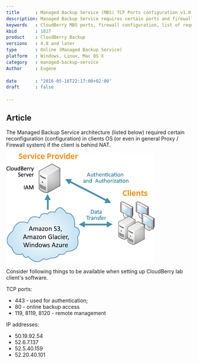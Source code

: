 ```yaml
---
title      : Managed Backup Service (MBS) TCP Ports configuration v1.0
description: Managed Backup Service requires certain ports and firewall rules for proper backup.
keywords   : CloudBerry MBS ports, firewall configuration, list of required ports
kbid       : 1027
product    : CloudBerry Backup
versions   : 4.8 and later
type       : Online (Managed Backup Service)
platform   : Windows, Linux, Mac OS X
category   : managed-backup-service
Author     : Eugene

date       : "2016-05-16T22:17:00+02:00"
draft      : false

---
```

## Article

The Managed Backup Service architecture (listed below) required certain reconfiguration (configuration) in clients OS (or even in general Proxy / Firewall system) if the client is behind NAT.

![Managed Backup Service (MBS) from CloudBerry Lab](/images/mbs-how-it-works.png)

Consider following things to be available when setting up CloudBerry lab client's software.

TCP ports:

*  443 - used for authentication;
*  80 - online backup access
*  119, 8119, 8120 - remote management

IP addresses:

*  50.19.92.54
*  52.6.7.137
*  52.5.40.159
*  52.20.40.101

